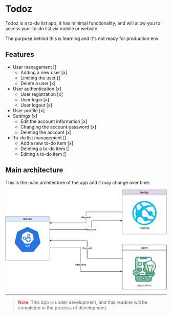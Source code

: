 # Todoz

Todoz is a to-do list app, it has minimal functionality, and will allow you to access your to-do list via mobile or website.

The purpose behind this is learning and it's not ready for production env.

## Features

- User management []
  - Adding a new user [x]
  - Limiting the user []
  - Delete a user [x]
- User authentication [x]
  - User registration [x]
  - User login [x]
  - User logout [x]
- User profile [x]
- Settings [x]
  - Edit the account information [x]
  - Changing the account password [x]
  - Deleting the account [x]
- To-do list management []
  - Add a new to-do item [x]
  - Deleting a to-do item []
  - Editing a to-do item []

## Main architecture

This is the main architecture of the app and it may change over time.

![Main architecture design](diagrams/mainArchitecture.png)

---

> <span style="color:red;">Note: </span>This app is under development, and this readme will be completed in the process of development.
